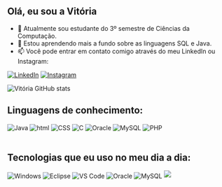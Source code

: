 ## Olá, eu sou a Vitória 

- 🔭 Atualmente sou estudante do 3º semestre de Ciências da Computação.
- 🌱 Estou aprendendo mais a fundo sobre as linguagens SQL e Java.
- 📫 Você pode entrar em contato comigo através do meu LinkedIn ou Instagram:

[![LinkedIn](https://img.shields.io/badge/LinkedIn-0077B5?style=for-the-badge&logo=linkedin&logoColor=white)](https://www.linkedin.com/in/vitoriaarakaki)
[![Instagram](https://img.shields.io/badge/Instagram-E4405F?style=for-the-badge&logo=instagram&logoColor=white)](https://www.instagram.com/vta_arakaki/)

![Vitória GitHub stats](https://github-readme-stats.vercel.app/api?username=vitoriaarakaki&show_icons=true&theme=dracula)

## Linguagens de conhecimento: 
<div style="display: inline_block">
    <img align="center" alt="Java" src="https://img.shields.io/badge/Java-ED8B00?style=for-the-badge&logo=java&logoColor=white" />
    <img align="center" alt="html" src="https://img.shields.io/badge/HTML-239120?style=for-the-badge&logo=html5&logoColor=white" />
    <img align="center" alt="CSS" scr="https://img.shields.io/badge/CSS-239120?&style=for-the-badge&logo=css3&logoColor=white" />
    <img align="center" alt="C" src="https://img.shields.io/badge/C-00599C?style=for-the-badge&logo=c&logoColor=white" />
    <img align="center" alt="Oracle" src="https://img.shields.io/badge/Oracle-F80000?style=for-the-badge&logo=oracle&logoColor=black" />
    <img align="center" alt="MySQL" src="https://img.shields.io/badge/MySQL-00000F?style=for-the-badge&logo=mysql&logoColor=white" />
    <img align="center" alt="PHP" scr="https://img.shields.io/badge/PHP-777BB4?style=for-the-badge&logo=php&logoColor=white" />
    </div><br/>
    
## Tecnologias que eu uso no meu dia a dia: 
<div style="display: inline_block">
    <img align="center" alt="Windows" src="https://img.shields.io/badge/Windows-0078D6?style=for-the-badge&logo=windows&logoColor=white" />
    <img align="center" alt="Eclipse" src="https://img.shields.io/badge/Eclipse-2C2255?style=for-the-badge&logo=eclipse&logoColor=white" />
    <img align="center" alt="VS Code" src="https://img.shields.io/badge/Visual_Studio_Code-0078D4?style=for-the-badge&logo=visual%20studio%20code&logoColor=white" />
    <img align="center" alt="Oracle" src="https://img.shields.io/badge/Oracle-F80000?style=for-the-badge&logo=Oracle&logoColor=white" />
    <img align="center" alt="MySQL" src="https://img.shields.io/badge/MySQL-005C84?style=for-the-badge&logo=mysql&logoColor=white" />
    <img src="https://cdn.jsdelivr.net/gh/devicons/devicon/icons/bootstrap/bootstrap-original-wordmark.svg" />
      </div><br/>    
      
 
